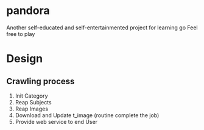 # pandora

Another self-educated and self-entertainmented project for learning go
Feel free to play 

# Design
## Crawling process
1. Init Category
2. Reap Subjects
3. Reap Images
4. Download and Update t_image (routine complete the job)
5. Provide web service to end User